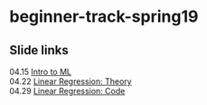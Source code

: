 # beginner-track-spring19

## Slide links
04.15 [Intro to ML](https://docs.google.com/presentation/d/1cAw5HcD22JtjJKOa_VMCG4iRIysmIM0tFXX1R8L8bhc/edit?usp=sharing) \
04.22 [Linear Regression: Theory](https://docs.google.com/presentation/d/1aGWXJWpPOO5_NeYw4xLAIUIHWWRaMUss97V6oZv5doQ/edit?usp=sharing) \
04.29 [Linear Regression: Code](https://docs.google.com/presentation/d/1jCs-NZTkMkjL5HcwVSbt2eicPlRvUw86ego-cqFvZ6Y/edit?usp=sharing)
